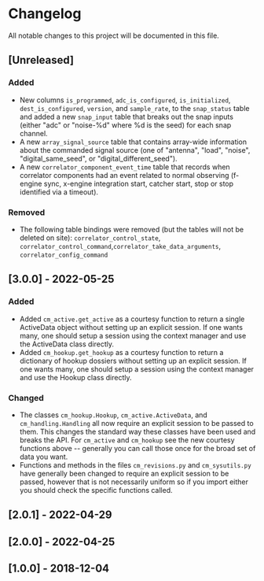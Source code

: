 # Changelog
All notable changes to this project will be documented in this file.

## [Unreleased]

### Added
- New columns `is_programmed`, `adc_is_configured`, `is_initialized`, `dest_is_configured`,
`version`, and `sample_rate`, to the `snap_status` table and added a new `snap_input`
table that breaks out the snap inputs (either "adc" or "noise-%d" where %d is the seed)
for each snap channel.
- A new `array_signal_source` table that contains array-wide information about the
commanded signal source (one of "antenna", "load", "noise", "digital_same_seed", or
"digital_different_seed").
- A new `correlator_component_event_time` table that records when correlator components
had an event related to normal observing (f-engine sync, x-engine integration start,
catcher start, stop or stop identified via a timeout).

### Removed
- The following table bindings were removed (but the tables will not be deleted on site):
`correlator_control_state`, `correlator_control_command`,`correlator_take_data_arguments`,
`correlator_config_command`

## [3.0.0] - 2022-05-25

### Added
- Added `cm_active.get_active` as a courtesy function to return a single ActiveData
object without setting up an explicit session.  If one wants many, one should
setup a session using the context manager and use the ActiveData class directly.
- Added `cm_hookup.get_hookup` as a courtesy function to return a dictionary
of hookup dossiers without setting up an explicit session.  If one wants many,
one should setup a session using the context manager and use the Hookup class
directly.

### Changed
- The classes `cm_hookup.Hookup`, `cm_active.ActiveData`, and
`cm_handling.Handling` all now require an explicit session to be passed to them.
This changes the standard way these classes have been used and breaks the API.
For `cm_active` and `cm_hookup` see the new courtesy functions above --
generally you can call those once for the broad set of data you want.
- Functions and methods in the files `cm_revisions.py` and `cm_sysutils.py`
have generally been changed to require an explicit session to be passed,
however that is not necessarily uniform so if you import either you should
check the specific functions called.

## [2.0.1] - 2022-04-29

## [2.0.0] - 2022-04-25

## [1.0.0] - 2018-12-04
